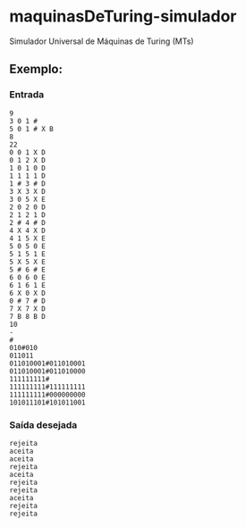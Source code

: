 # maquinasDeTuring-simulador
Simulador Universal de Máquinas de Turing (MTs)

## Exemplo: 
### Entrada
```
9
3 0 1 #
5 0 1 # X B 
8
22
0 0 1 X D
0 1 2 X D
1 0 1 0 D
1 1 1 1 D
1 # 3 # D
3 X 3 X D
3 0 5 X E
2 0 2 0 D
2 1 2 1 D
2 # 4 # D
4 X 4 X D
4 1 5 X E
5 0 5 0 E
5 1 5 1 E
5 X 5 X E
5 # 6 # E
6 0 6 0 E
6 1 6 1 E
6 X 0 X D
0 # 7 # D
7 X 7 X D
7 B 8 B D
10
-
#
010#010
011011
011010001#011010001
011010001#011010000
111111111#
111111111#111111111
111111111#000000000
101011101#101011001
```

### Saída desejada
```
rejeita
aceita
aceita
rejeita
aceita
rejeita
rejeita
aceita
rejeita
rejeita
```
